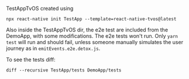 TestAppTvOS created using

```
npx react-native init TestApp --template=react-native-tvos@latest
```

Also inside the TestAppTvOS dir, the e2e test are included from the DemoApp, with some modifications. The e2e tests won't run. Only `yarn test` will run and should fail, unless someone manually simulates the user journey as in `emitEvents.e2e.detox.js`.

To see the tests diff:

```
diff --recursive TestApp/tests DemoApp/tests
```
